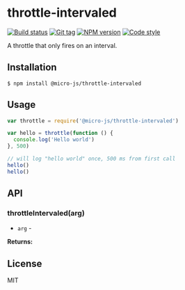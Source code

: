 
# throttle-intervaled

[![Build status][travis-image]][travis-url]
[![Git tag][git-image]][git-url]
[![NPM version][npm-image]][npm-url]
[![Code style][standard-image]][standard-url]

A throttle that only fires on an interval.

## Installation

    $ npm install @micro-js/throttle-intervaled

## Usage

```js
var throttle = require('@micro-js/throttle-intervaled')

var hello = throttle(function () {
  console.log('Hello world')
}, 500)

// will log "hello world" once, 500 ms from first call
hello()
hello()

```

## API

### throttleIntervaled(arg)

- `arg` -

**Returns:**

## License

MIT

[travis-image]: https://img.shields.io/travis/micro-js/throttle-intervaled.svg?style=flat-square
[travis-url]: https://travis-ci.org/micro-js/throttle-intervaled
[git-image]: https://img.shields.io/github/tag/micro-js/throttle-intervaled.svg
[git-url]: https://github.com/micro-js/throttle-intervaled
[standard-image]: https://img.shields.io/badge/code%20style-standard-brightgreen.svg?style=flat
[standard-url]: https://github.com/feross/standard
[npm-image]: https://img.shields.io/npm/v/@micro-js/throttle-intervaled.svg?style=flat-square
[npm-url]: https://npmjs.org/package/@micro-js/throttle-intervaled
